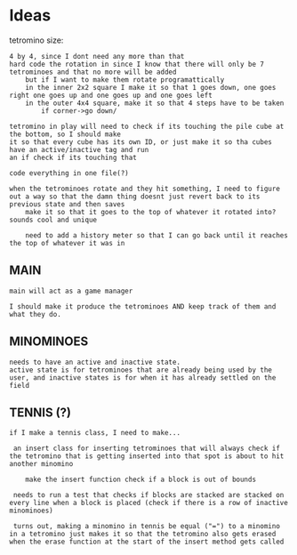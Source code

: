 # Ideas

tetromino size:
    
    4 by 4, since I dont need any more than that
    hard code the rotation in since I know that there will only be 7 tetrominoes and that no more will be added
        but if I want to make them rotate programattically
        in the inner 2x2 square I make it so that 1 goes down, one goes right one goes up and one goes up and one goes left
        in the outer 4x4 square, make it so that 4 steps have to be taken
            if corner->go down/

    tetromino in play will need to check if its touching the pile cube at the bottom, so I should make
    it so that every cube has its own ID, or just make it so tha cubes have an active/inactive tag and run
    an if check if its touching that

    code everything in one file(?)

    when the tetrominoes rotate and they hit something, I need to figure out a way so that the damn thing doesnt just revert back to its previous state and then saves
        make it so that it goes to the top of whatever it rotated into? sounds cool and unique

        need to add a history meter so that I can go back until it reaches the top of whatever it was in

## MAIN
    
    main will act as a game manager

    I should make it produce the tetrominoes AND keep track of them and what they do.

## MINOMINOES

    needs to have an active and inactive state.
    active state is for tetrominoes that are already being used by the user, and inactive states is for when it has already settled on the field


## TENNIS (?)
    
    if I make a tennis class, I need to make...
    
     an insert class for inserting tetrominoes that will always check if the tetromino that is getting inserted into that spot is about to hit another minomino

        make the insert function check if a block is out of bounds

     needs to run a test that checks if blocks are stacked are stacked on every line when a block is placed (check if there is a row of inactive minominoes)

     turns out, making a minomino in tennis be equal ("=") to a minomino in a tetromino just makes it so that the tetromino also gets erased when the erase function at the start of the insert method gets called

    
